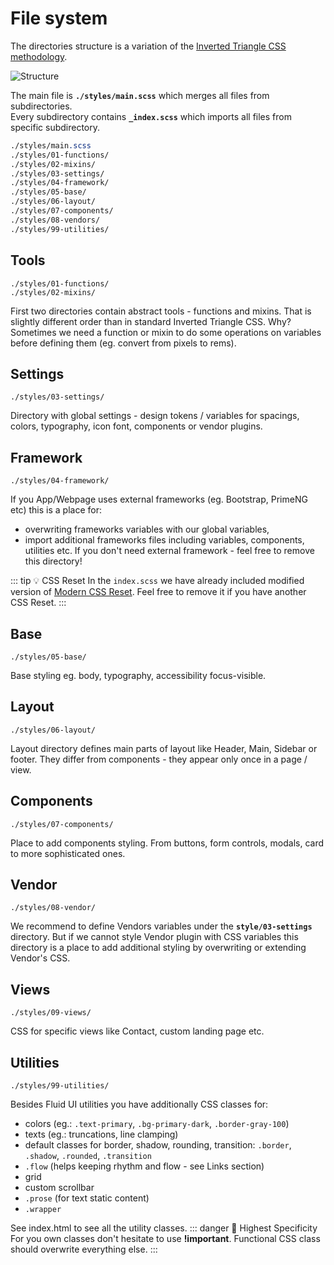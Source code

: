 <h1>File system</h1>

The directories structure is a variation of the [Inverted Triangle CSS methodology](https://developer.helpscout.com/seed/glossary/itcss/#:~:text=As%20the%20name%20implies%2C%20your,overrides%20should%20be%20added%20last.).

![Structure](http://fluid-ui.michalszymczak.com/fluid-ui-specificity.png)

The main file is <code>**./styles/main.scss**</code> which merges all files from subdirectories.<br/>
Every subdirectory contains <code>**\_index.scss**</code> which imports all files from specific subdirectory.

```SCSS
./styles/main.scss
./styles/01-functions/
./styles/02-mixins/
./styles/03-settings/
./styles/04-framework/
./styles/05-base/
./styles/06-layout/
./styles/07-components/
./styles/08-vendors/
./styles/99-utilities/
```

## Tools

`./styles/01-functions/`<br/>
`./styles/02-mixins/`

First two directories contain abstract tools - functions and mixins.
That is slightly different order than in standard Inverted Triangle CSS. Why? Sometimes we need a function or mixin to do some operations on variables before defining them (eg. convert from pixels to rems).

## Settings

`./styles/03-settings/`

Directory with global settings - design tokens / variables for spacings, colors, typography, icon font, components or vendor plugins.

## Framework

`./styles/04-framework/`

If you App/Webpage uses external frameworks (eg. Bootstrap, PrimeNG etc) this is a place for:

- overwriting frameworks variables with our global variables,
- import additional frameworks files including variables, components, utilities etc.
  If you don't need external framework - feel free to remove this directory!

::: tip :bulb: CSS Reset
In the <code>index.scss</code> we have already included modified version of [Modern CSS Reset](https://andy-bell.co.uk/a-more-modern-css-reset/). Feel free to remove it if you have another CSS Reset.
:::

## Base

`./styles/05-base/`

Base styling eg. body, typography, accessibility focus-visible.

## Layout

`./styles/06-layout/`

Layout directory defines main parts of layout like Header, Main, Sidebar or footer. They differ from components - they appear only once in a page / view.

## Components

`./styles/07-components/`

Place to add components styling. From buttons, form controls, modals, card to more sophisticated ones.

## Vendor

`./styles/08-vendor/`

We recommend to define Vendors variables under the <code>**style/03-settings**</code> directory. But if we cannot style Vendor plugin with CSS variables this directory is a place to add additional styling by overwriting or extending Vendor's CSS.

## Views

`./styles/09-views/`

CSS for specific views like Contact, custom landing page etc.

## Utilities

`./styles/99-utilities/`

Besides Fluid UI utilities you have additionally CSS classes for:

- colors (eg.: `.text-primary`, `.bg-primary-dark`, `.border-gray-100`)
- texts (eg.: truncations, line clamping)
- default classes for border, shadow, rounding, transition: `.border`, `.shadow`, `.rounded`, `.transition`
- `.flow` (helps keeping rhythm and flow - see Links section)
- grid
- custom scrollbar
- `.prose` (for text static content)
- `.wrapper`

See index.html to see all the utility classes.
::: danger :bell: Highest Specificity
For you own classes don't hesitate to use **!important**. Functional CSS class should overwrite everything else.
:::
